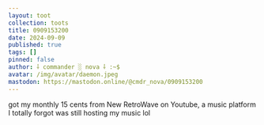 ```yaml
---
layout: toot
collection: toots
title: 0909153200
date: 2024-09-09
published: true
tags: []
pinned: false
author: ⸸ commander ░ nova ⸸ :~$
avatar: /img/avatar/daemon.jpeg
mastodon: https://mastodon.online/@cmdr_nova/0909153200
---
```


got my monthly 15 cents from New RetroWave on Youtube, a music platform I totally forgot was still hosting my music lol
